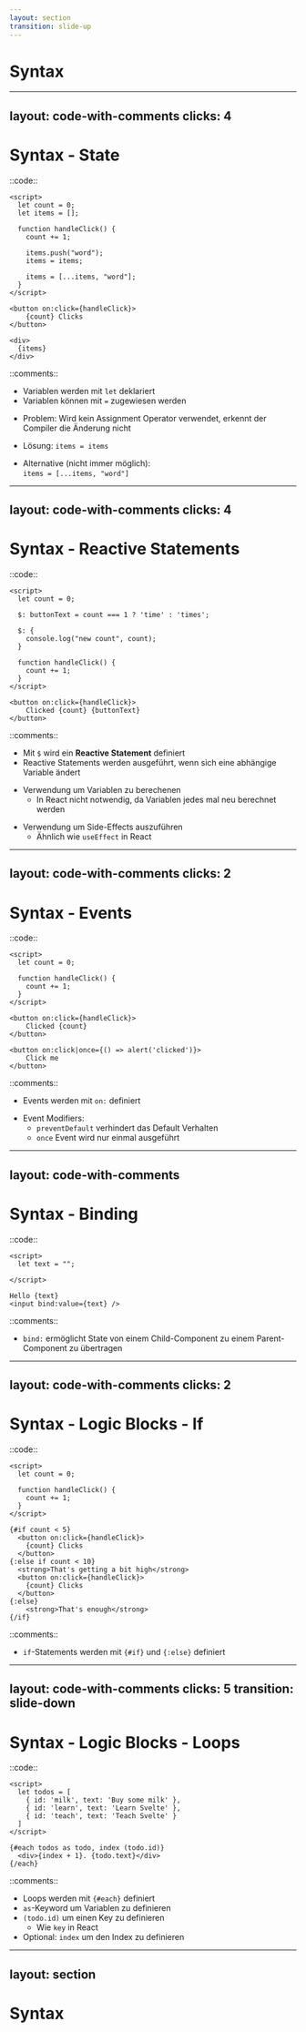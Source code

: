 ```yaml
---
layout: section
transition: slide-up
---
```


# Syntax

---
layout: code-with-comments
clicks: 4
---

# Syntax - State

::code::
```svelte {1-8,12-22|2,4,6|3,8|3,8-9|3,11|all} {lines:true}
<script>
  let count = 0;
  let items = [];

  function handleClick() {
    count += 1;

    items.push("word");
    items = items;

    items = [...items, "word"];
  }
</script>

<button on:click={handleClick}>
    {count} Clicks
</button>

<div>
  {items}
</div>
```

::comments::

<div>
  <v-click at="0">
    
  - Variablen werden mit `let` deklariert
  - Variablen können mit `=` zugewiesen werden

  </v-click>

  <v-click at="1">

  - Problem: Wird kein Assignment Operator verwendet, erkennt der Compiler die Änderung nicht
  </v-click>

  <v-click at="2">

  - Lösung: `items = items`
  </v-click>

  <v-click at="3">

  - Alternative (nicht immer möglich):<br> `items = [...items, "word"]`
  </v-click>
</div>


---
layout: code-with-comments
clicks: 4
---

# Syntax - Reactive Statements

::code::
```svelte {all|4,16|all|6-8|all} {lines:true}
<script>
  let count = 0;

  $: buttonText = count === 1 ? 'time' : 'times';

  $: {
    console.log("new count", count);
  }

  function handleClick() {
    count += 1;
  }
</script>

<button on:click={handleClick}>
    Clicked {count} {buttonText}
</button>
```

::comments::

<div>

- Mit `$` wird ein **Reactive Statement** definiert
- Reactive Statements werden ausgeführt, wenn sich eine abhängige Variable ändert

<v-click at="0">

- Verwendung um Variablen zu berechenen
  - In React nicht notwendig, da Variablen jedes mal neu berechnet werden
</v-click>


<v-click at="2">

- Verwendung um Side-Effects auszuführen
  - Ähnlich wie `useEffect` in React
</v-click>

</div>

---
layout: code-with-comments
clicks: 2
---

# Syntax - Events

::code::
```svelte {all|9,13|all}
<script>
  let count = 0;

  function handleClick() {
    count += 1;
  }
</script>

<button on:click={handleClick}>
    Clicked {count}
</button>

<button on:click|once={() => alert('clicked')}>
	Click me
</button>

```

::comments::

<div>

- Events werden mit `on:` definiert
<v-clicks at="0">

- Event Modifiers:
    - `preventDefault` verhindert das Default Verhalten
    - `once` Event wird nur einmal ausgeführt
</v-clicks>
</div>

---
layout: code-with-comments
---

# Syntax - Binding

::code::
```svelte
<script>
  let text = "";

</script>

Hello {text}
<input bind:value={text} />

```

::comments::

- `bind:` ermöglicht State von einem Child-Component zu einem Parent-Component zu übertragen

---
layout: code-with-comments
clicks: 2
---

# Syntax - Logic Blocks - If

::code::
```svelte {all|9,13,18,20|all} {lines:true}
<script>
  let count = 0;

  function handleClick() {
    count += 1;
  }
</script>

{#if count < 5}
  <button on:click={handleClick}>
    {count} Clicks
  </button>
{:else if count < 10}
  <strong>That's getting a bit high</strong>
  <button on:click={handleClick}>
    {count} Clicks
  </button>
{:else}
    <strong>That's enough</strong>
{/if}
```

::comments::

<div>
  <v-click at="0">
    
  - `if`-Statements werden mit `{#if}` und `{:else}` definiert
  </v-click>

</div>

---
layout: code-with-comments
clicks: 5
transition: slide-down
---

# Syntax - Logic Blocks - Loops

::code::
```svelte {all|9-12|9-12|9-12|9-12|all} {lines:true}
<script>
  let todos = [
    { id: 'milk', text: 'Buy some milk' },
    { id: 'learn', text: 'Learn Svelte' },
    { id: 'teach', text: 'Teach Svelte' }
  ]
</script>

{#each todos as todo, index (todo.id)}
  <div>{index + 1}. {todo.text}</div>
{/each}
```

::comments::

<v-clicks at="0">
  
- Loops werden mit `{#each}` definiert
- `as`-Keyword um Variablen zu definieren
- `(todo.id)` um einen Key zu definieren
  - Wie `key` in React
- Optional: `index` um den Index zu definieren
</v-clicks>

---
layout: section
---

# Syntax
